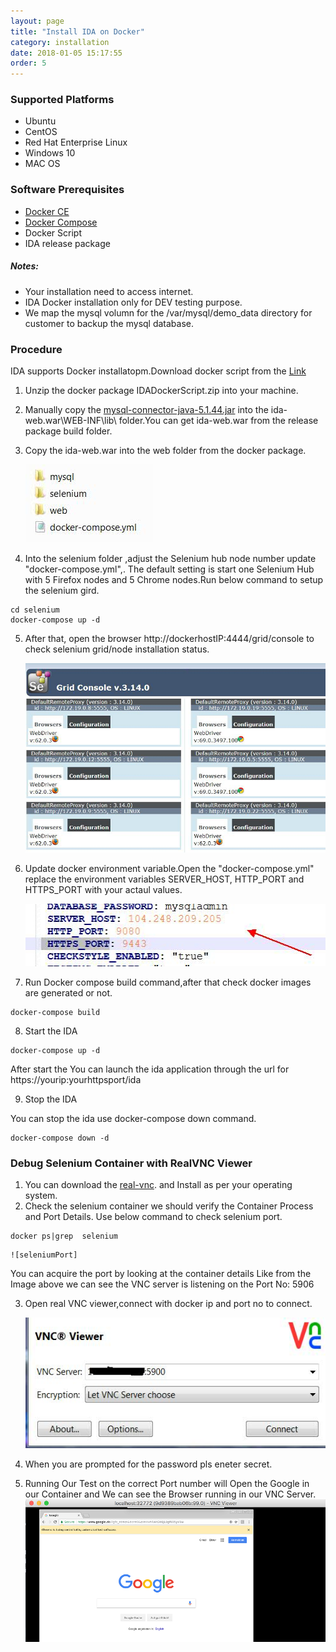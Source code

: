 ```yaml
---
layout: page
title: "Install IDA on Docker"
category: installation
date: 2018-01-05 15:17:55
order: 5
---
```




### Supported Platforms

* Ubuntu    
* CentOS  
* Red Hat Enterprise Linux  
* Windows 10  
* MAC OS  

### Software Prerequisites

* [Docker CE](https://docs.docker.com/install/)   
* [Docker Compose](https://docs.docker.com/compose/install/)  
* Docker Script   
* IDA release package
##### Notes:
- Your installation need to access internet. 
- IDA Docker installation only for DEV testing purpose.       
- We map the mysql volumn for the /var/mysql/demo_data directory for customer to backup the mysql database.     

### Procedure

IDA supports Docker installatopm.Download docker script from the [Link](https://github.com/sdc-china/IDA-ondocker/raw/master/IDADockerScript.zip)          
1. Unzip the docker package IDADockerScript.zip into your machine.  

2. Manually copy the [mysql-connector-java-5.1.44.jar](http://central.maven.org/maven2/mysql/mysql-connector-java/5.1.44/mysql-connector-java-5.1.44.jar) into the ida-web.war\WEB-INF\lib\ folder.You can get ida-web.war from the release package build folder.  

3. Copy the ida-web.war into the web folder from the docker package.   

    ![dockerpackage]
 
4. Into the selenium folder ,adjust the Selenium hub node number update "docker-compose.yml",. The default setting is start one Selenium Hub with 5 Firefox nodes and 5 Chrome nodes.Run below command to setup the selenium  gird.  

``` 
cd selenium
docker-compose up -d
```  
5. After that, open the browser http://dockerhostIP:4444/grid/console to check selenium grid/node installation status.    

    ![seleniumNode]  
    
6. Update docker environment variable.Open the "docker-compose.yml" replace the environment variables SERVER_HOST, HTTP_PORT and HTTPS_PORT with your actaul values.    

     ![dockerEnv]   
 
7. Run Docker compose build command,after that check docker images are generated or not.          

``` 
docker-compose build
```  

8. Start the IDA   

``` 
docker-compose up -d
```  
After start the You can launch the ida application through the url for https://yourip:yourhttpsport/ida     

9. Stop the IDA   
  
You can stop the ida use docker-compose down command.   

``` 
docker-compose down -d
```  
### Debug Selenium Container with RealVNC Viewer

1. You can download the [real-vnc](https://www.realvnc.com/en/connect/download/viewer). and Install as per your operating system.  
2. Check  the selenium container we should verify the Container Process and Port Details. Use below command to check selenium port.

``` 
docker ps|grep  selenium
```  
    
    ![seleniumPort]   
You can acquire the port by looking at the container details Like from the Image above we can see the VNC server is listening on the Port No: 5906  
  
3. Open real VNC viewer,connect with docker ip and port no to connect.

    ![vncviewer]  
4. When you are prompted for the password pls eneter secret.     
5. Running Our Test on the correct Port number will Open the Google in our Container and We can see the Browser running in our VNC Server.   
    ![vncviewerbrowser] 
    
[dockerpackage]: ../images/install/dockerpackage.png 
[seleniumNode]: ../images/install/selenium_node.png
[dockerEnv]: ../images/install/dockerenv.png
[seleniumPort]: ../images/install/seleniumgrid.png
[vncviewer]: ../images/install/vncviewer.png
[vncviewerbrowser]: ../images/install/vnc-view-browser.png

